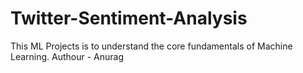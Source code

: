 # Twitter-Sentiment-Analysis
This ML Projects is to understand the core fundamentals of Machine Learning.
Authour - Anurag
